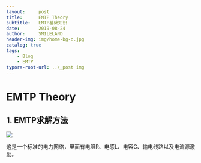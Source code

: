 ```yaml
---
layout:     post
title:      EMTP Theory
subtitle:   EMTP基础知识
date:       2019-08-24
author:     SMILELAND
header-img: img/home-bg-o.jpg
catalog: true
tags:
    - Blog
    - EMTP
typora-root-url: ..\_post img
---
```




# EMTP Theory

## 1. EMTP求解方法

![](https://i.loli.net/2019/08/24/KQavGjbVoqcFyrm.png)

这是一个标准的电力网络，里面有电阻R、电感L、电容C、输电线路以及电流源激励。

